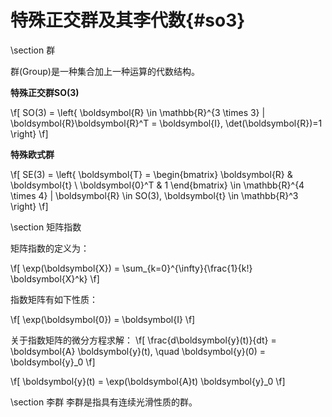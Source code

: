 特殊正交群及其李代数{#so3}
==================

\section 群

群(Group)是一种集合加上一种运算的代数结构。

<b> 特殊正交群SO(3)</b>

\f[
    SO(3) = \left\{ \boldsymbol{R} \in \mathbb{R}^{3 \times 3} | \boldsymbol{R}\boldsymbol{R}^T = \boldsymbol{I},
    \det(\boldsymbol{R})=1 \right\}
\f]

<b> 特殊欧式群 </b>

\f[
    SE(3) = \left\{ \boldsymbol{T} = \begin{bmatrix} 
    \boldsymbol{R} & \boldsymbol{t} \\
    \boldsymbol{0}^T & 1
    \end{bmatrix} \in \mathbb{R}^{4 \times 4} | \boldsymbol{R} \in SO(3), \boldsymbol{t} \in \mathbb{R}^3
      \right\}
\f]

\section 矩阵指数

矩阵指数的定义为：

\f[
    \exp(\boldsymbol{X}) = \sum_{k=0}^{\infty}{\frac{1}{k!} \boldsymbol{X}^k}
\f]

指数矩阵有如下性质：

\f[
    \exp(\boldsymbol{0}) = \boldsymbol{I}
\f]

关于指数矩阵的微分方程求解：
\f[
    \frac{d\boldsymbol{y}(t)}{dt} = \boldsymbol{A} \boldsymbol{y}(t), \quad \boldsymbol{y}(0) = \boldsymbol{y}_0
\f]

\f[
    \boldsymbol{y}(t) = \exp(\boldsymbol{A}t) \boldsymbol{y}_0
\f]

\section 李群
李群是指具有连续光滑性质的群。